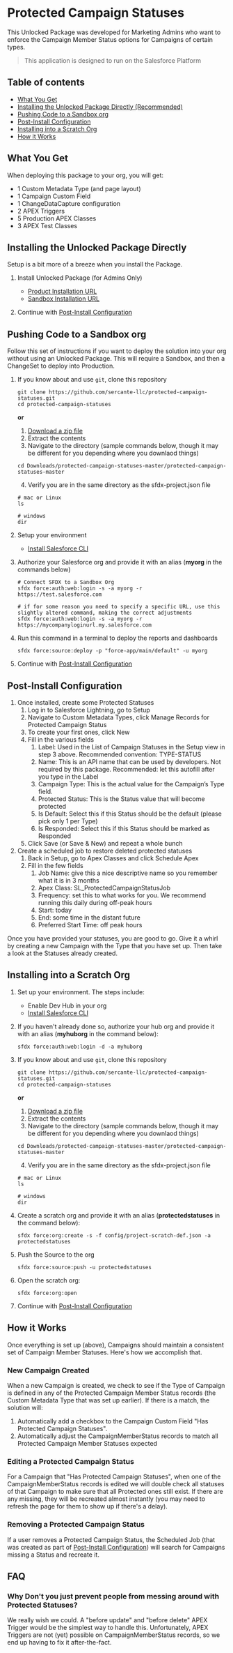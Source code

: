 # Protected Campaign Statuses
This Unlocked Package was developed for Marketing Admins who want to enforce the Campaign Member Status options for Campaigns of certain types.

> This application is designed to run on the Salesforce Platform

## Table of contents
- [What You Get](#what-you-get)
- [Installing the Unlocked Package Directly (Recommended)](#installing-the-unlocked-package-directly)
- [Pushing Code to a Sandbox org](#pushing-code-to-a-sandbox-org)
- [Post-Install Configuration](#post-install-configuration)
- [Installing into a Scratch Org](#installing-into-a-scratch-org)
- [How it Works](#how-it-works)
## What You Get
When deploying this package to your org, you will get:
- 1 Custom Metadata Type (and page layout)
- 1 Campaign Custom Field
- 1 ChangeDataCapture configuration
- 2 APEX Triggers
- 5 Production APEX Classes
- 3 APEX Test Classes

## Installing the Unlocked Package Directly
Setup is a bit more of a breeze when you install the Package.

1. Install Unlocked Package (for Admins Only)
    - [Product Installation URL](https://login.salesforce.com/packaging/installPackage.apexp?p0=04t5G000004C4UnQAK)
    - [Sandbox Installation URL](https://test.salesforce.com/packaging/installPackage.apexp?p0=04t5G000004C4UnQAK)

1. Continue with [Post-Install Configuration](#post-install-configuration)
## Pushing Code to a Sandbox org

Follow this set of instructions if you want to deploy the solution into your org without using an Unlocked Package. This will require a Sandbox, and then a ChangeSet to deploy into Production.

1. If you know about and use `git`, clone this repository

    ```
    git clone https://github.com/sercante-llc/protected-campaign-statuses.git
    cd protected-campaign-statuses
    ```

    **or**

    1. [Download a zip file](https://github.com/sercante-llc/protected-campaign-statuses/archive/master.zip)
    1. Extract the contents
    1. Navigate to the directory (sample commands below, though it may be different for you depending where you downlaod things)

    ```
    cd Downloads/protected-campaign-statuses-master/protected-campaign-statuses-master
    ```
    4. Verify you are in the same directory as the sfdx-project.json file
    ```
    # mac or Linux
    ls 

    # windows
    dir
    ```

1. Setup your environment
    - [Install Salesforce CLI](https://developer.salesforce.com/docs/atlas.en-us.sfdx_setup.meta/sfdx_setup/sfdx_setup_install_cli.htm)

1. Authorize your Salesforce org and provide it with an alias (**myorg** in the commands below)
    ```
    # Connect SFDX to a Sandbox Org
    sfdx force:auth:web:login -s -a myorg -r https://test.salesforce.com

    # if for some reason you need to specify a specific URL, use this slightly altered command, making the correct adjustments
    sfdx force:auth:web:login -s -a myorg -r https://mycompanyloginurl.my.salesforce.com
    ```

1. Run this command in a terminal to deploy the reports and dashboards
    ```
    sfdx force:source:deploy -p "force-app/main/default" -u myorg
    ```
1. Continue with [Post-Install Configuration](#post-install-configuration)
## Post-Install Configuration

1. Once installed, create some Protected Statuses
    1. Log in to Salesforce Lightning, go to Setup
    1. Navigate to Custom Metadata Types, click Manage Records for Protected Campaign Status
    1. To create your first ones, click New
    1. Fill in the various fields
        1. Label: Used in the List of Campaign Statuses in the Setup view in step 3 above. Recommended convention:  TYPE-STATUS
        1. Name: This is an API name that can be used by developers. Not required by this package. Recommended: let this autofill after you type in the Label
        1. Campaign Type: This is the actual value for the Campaign’s Type field.
        1. Protected Status: This is the Status value that will become protected
        1. Is Default: Select this if this Status should be the default (please pick only 1 per Type)
        1. Is Responded: Select this if this Status should be marked as Responded
    1. Click Save (or Save & New) and repeat a whole bunch
1. Create a scheduled job to restore deleted protected statuses
    1. Back in Setup, go to Apex Classes and click Schedule Apex
    1. Fill in the few fields
        1. Job Name: give this a nice descriptive name so you remember what it is in 3 months
        1. Apex Class: SL_ProtectedCampaignStatusJob
        1. Frequency: set this to what works for you. We recommend running this daily during off-peak hours
        1. Start: today
        1. End: some time in the distant future
        1. Preferred Start Time: off peak hours

Once you have provided your statuses, you are good to go. Give it a whirl by creating a new Campaign with the Type that you have set up. Then take a look at the Statuses already created.

## Installing into a Scratch Org
1. Set up your environment. The steps include:

    - Enable Dev Hub in your org
    - [Install Salesforce CLI](https://developer.salesforce.com/docs/atlas.en-us.sfdx_setup.meta/sfdx_setup/sfdx_setup_install_cli.htm)

1. If you haven't already done so, authorize your hub org and provide it with an alias (**myhuborg** in the command below):

    ```
    sfdx force:auth:web:login -d -a myhuborg
    ```

1. If you know about and use `git`, clone this repository

    ```
    git clone https://github.com/sercante-llc/protected-campaign-statuses.git
    cd protected-campaign-statuses
    ```

    **or**

    1. [Download a zip file](https://github.com/sercante-llc/protected-campaign-statuses/archive/master.zip)
    1. Extract the contents
    1. Navigate to the directory (sample commands below, though it may be different for you depending where you downlaod things)

    ```
    cd Downloads/protected-campaign-statuses-master/protected-campaign-statuses-master
    ```
    4. Verify you are in the same directory as the sfdx-project.json file
    ```
    # mac or Linux
    ls 

    # windows
    dir
    ```

1. Create a scratch org and provide it with an alias (**protectedstatuses** in the command below):

    ```
    sfdx force:org:create -s -f config/project-scratch-def.json -a protectedstatuses
    ```

1. Push the Source to the org
    ```
    sfdx force:source:push -u protectedstatuses
    ```

1. Open the scratch org:

    ```
    sfdx force:org:open
    ```

1. Continue with [Post-Install Configuration](#post-install-configuration)

## How it Works
Once everything is set up (above), Campaigns should maintain a consistent set of Campaign Member Statuses. Here's how we accomplish that.

### New Campaign Created
When a new Campaign is created, we check to see if the Type of Campaign is defined in any of the Protected Campaign Member Status records (the Custom Metadata Type that was set up earlier). If there is a match, the solution will:
1. Automatically add a checkbox to the Campaign Custom Field "Has Protected Campaign Statuses".
1. Automatically adjust the CampaignMemberStatus records to match all Protected Campaign Member Statuses expected

### Editing a Protected Campaign Status
For a Campaign that "Has Protected Campaign Statuses", when one of the CampaignMemberStatus records is edited we will double check all statuses of that Campaign to make sure that all Protected ones still exist. If there are any missing, they will be recreated almost instantly (you may need to refresh the page for them to show up if there's a delay).

### Removing a Protected Campaign Status
If a user removes a Protected Campaign Status, the Scheduled Job (that was created as part of [Post-Install Configuration](#post-install-configuration)) will search for Campaigns missing a Status and recreate it.

## FAQ

### Why Don't you just prevent people from messing around with Protected Statuses?
We really wish we could. A "before update" and "before delete" APEX Trigger would be the simplest way to handle this. Unfortunately, APEX Triggers are not (yet) possible on CampaignMemberStatus records, so we end up having to fix it after-the-fact.